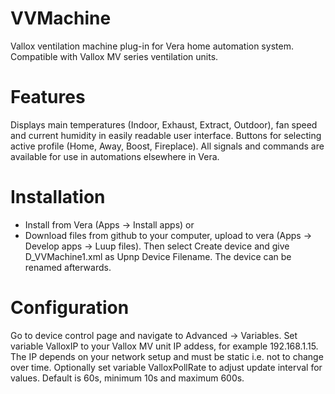 # VVMachine
Vallox ventilation machine plug-in for Vera home automation system. Compatible with Vallox MV series ventilation units.

# Features
Displays main temperatures (Indoor, Exhaust, Extract, Outdoor), fan speed and current humidity in easily readable user interface. Buttons for selecting active profile (Home, Away, Boost, Fireplace). All signals and commands are available for use in automations elsewhere in Vera.

# Installation
- Install from Vera (Apps -> Install apps)
or
- Download files from github to your computer, upload to vera (Apps -> Develop apps -> Luup files). Then select Create device and give D_VVMachine1.xml as Upnp Device Filename. The device can be renamed afterwards.

# Configuration
Go to device control page and navigate to Advanced -> Variables. 
Set variable ValloxIP to your Vallox MV unit IP addess, for example 192.168.1.15. The IP depends on your network setup and must be static i.e. not to change over time.
Optionally set variable ValloxPollRate to adjust update interval for values. Default is 60s, minimum 10s and maximum 600s.
